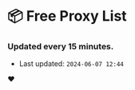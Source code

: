 # :package: Free Proxy List
### Updated every 15 minutes.

- Last updated: `2024-06-07 12:44`

:heart:

